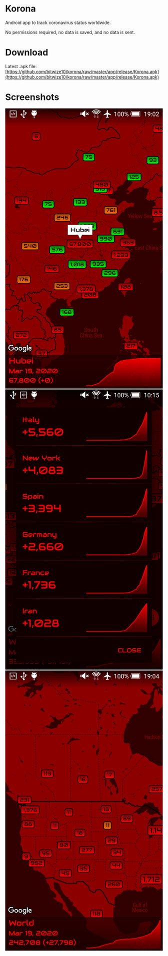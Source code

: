 # Korona
Android app to track coronavirus status worldwide.

No permissions required, no data is saved, and no data is sent.

# Download
Latest .apk file: [https://github.com/bitwize10/korona/raw/master/app/release/Korona.apk](https://github.com/bitwize10/korona/raw/master/app/release/Korona.apk)

# Screenshots
![screenshot1](/screenshots/screenshot1.jpg)
![screenshot2](/screenshots/screenshot2.jpg)
![screenshot3](/screenshots/screenshot3.jpg)
